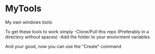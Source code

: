 # MyTools
My own windows tools

To get these tools to work simply
-Clone/Pull this repo (Preferably in a directory without spaces)
-Add the folder to your enviorment variables

And your good,
now you can use the "Create" command